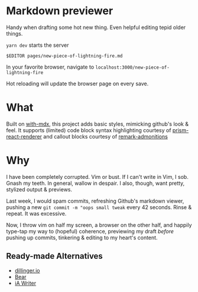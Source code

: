 # Markdown previewer

Handy when drafting some hot new thing. Even helpful editing tepid older things.

`yarn dev` starts the server

`$EDITOR pages/new-piece-of-lightning-fire.md`

In your favorite browser, navigate to `localhost:3000/new-piece-of-lightning-fire`

Hot reloading will update the browser page on every save.

# What

Built on [with-mdx](https://github.com/vercel/next.js/tree/canary/examples/with-mdx), this project adds basic styles, mimicking github's look & feel. It supports (limited) code block syntax highlighting courtesy of [prism-react-renderer](https://github.com/FormidableLabs/prism-react-renderer) and callout blocks courtesy of [remark-admonitions](https://github.com/elviswolcott/remark-admonitions)

# Why

I have been completely corrupted. Vim or bust. If I can't write in Vim, I sob. Gnash my teeth. In general, wallow in despair. I also, though, want pretty, stylized output & previews.

Last week, I would spam commits, refreshing Github's markdown viewer, pushing a new `git commit -m "oops small tweak` every 42 seconds. Rinse & repeat. It was excessive.

Now, I throw vim on half my screen, a browser on the other half, and happily type-tap my way to (hopeful) coherence, previewing my draft _before_ pushing up commits, tinkering & editing to my heart's content.

## Ready-made Alternatives

- [dillinger.io](https://dillinger.io/)
- [Bear](https://bear.app/)
- [iA Writer](https://ia.net/writer)
